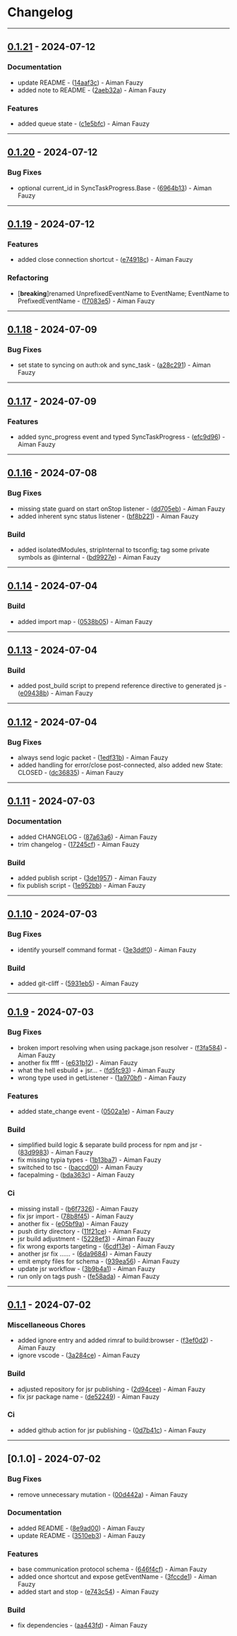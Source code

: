 # Changelog

---
## [0.1.21](https://github.com/slainless/prodeskel-ws/compare/v0.1.20..0.1.21) - 2024-07-12

### Documentation

- update README - ([14aaf3c](https://github.com/slainless/prodeskel-ws/commit/14aaf3c023893ad60167120f3dcca391a4566837)) - Aiman Fauzy
- added note to README - ([2aeb32a](https://github.com/slainless/prodeskel-ws/commit/2aeb32a8312d9696d52a553d6b1f6aa51ca39af1)) - Aiman Fauzy

### Features

- added queue state - ([c1e5bfc](https://github.com/slainless/prodeskel-ws/commit/c1e5bfc1fd02d06dbf34f43f35e210d401d5b9fd)) - Aiman Fauzy

---
## [0.1.20](https://github.com/slainless/prodeskel-ws/compare/v0.1.19..0.1.20) - 2024-07-12

### Bug Fixes

- optional current_id in SyncTaskProgress.Base - ([6964b13](https://github.com/slainless/prodeskel-ws/commit/6964b13171f2de79dc4fc5e42ff2d6181a9b269a)) - Aiman Fauzy

---
## [0.1.19](https://github.com/slainless/prodeskel-ws/compare/v0.1.18..0.1.19) - 2024-07-12

### Features

- added close connection shortcut - ([e74918c](https://github.com/slainless/prodeskel-ws/commit/e74918c5365625eb64b3da49d32f5a0ae58abfd3)) - Aiman Fauzy

### Refactoring

-  [**breaking**]renamed UnprefixedEventName to EventName; EventName to PrefixedEventName - ([f7083e5](https://github.com/slainless/prodeskel-ws/commit/f7083e50091de8a1820c565c095f0e634b204a73)) - Aiman Fauzy

---
## [0.1.18](https://github.com/slainless/prodeskel-ws/compare/v0.1.17..0.1.18) - 2024-07-09

### Bug Fixes

- set state to syncing on auth:ok and sync_task - ([a28c291](https://github.com/slainless/prodeskel-ws/commit/a28c2917b91e89347eeab57fe053d346cec1ec4e)) - Aiman Fauzy

---
## [0.1.17](https://github.com/slainless/prodeskel-ws/compare/v0.1.16..0.1.17) - 2024-07-09

### Features

- added sync_progress event and typed SyncTaskProgress - ([efc9d96](https://github.com/slainless/prodeskel-ws/commit/efc9d96988b77d63b4b5261abbebe9f41028b604)) - Aiman Fauzy

---
## [0.1.16](https://github.com/slainless/prodeskel-ws/compare/v0.1.15..0.1.16) - 2024-07-08

### Bug Fixes

- missing state guard on start onStop listener - ([dd705eb](https://github.com/slainless/prodeskel-ws/commit/dd705eb2dc1c6260250e48c951051efc1b734dba)) - Aiman Fauzy
- added inherent sync status listener - ([bf8b221](https://github.com/slainless/prodeskel-ws/commit/bf8b221930ab0cd204592cbf6ea69883ac8df0b5)) - Aiman Fauzy

### Build

- added isolatedModules, stripInternal to tsconfig; tag some private symbols as @internal - ([bd9927e](https://github.com/slainless/prodeskel-ws/commit/bd9927e2add1c90cf05d2e7edf11dbb1ce52d320)) - Aiman Fauzy

---
## [0.1.14](https://github.com/slainless/prodeskel-ws/compare/v0.1.13..0.1.14) - 2024-07-04

### Build

- added import map - ([0538b05](https://github.com/slainless/prodeskel-ws/commit/0538b0538e63c2f3aaf4da71cbce55a7a0fa98a1)) - Aiman Fauzy

---
## [0.1.13](https://github.com/slainless/prodeskel-ws/compare/v0.1.12..0.1.13) - 2024-07-04

### Build

- added post_build script to prepend reference directive to generated js - ([e09438b](https://github.com/slainless/prodeskel-ws/commit/e09438be9ee79965b9d07e8d87b03827138749a7)) - Aiman Fauzy

---
## [0.1.12](https://github.com/slainless/prodeskel-ws/compare/v0.1.11..0.1.12) - 2024-07-04

### Bug Fixes

- always send logic packet - ([1edf31b](https://github.com/slainless/prodeskel-ws/commit/1edf31b473f2e942db2e70c75386b82ad2b667a0)) - Aiman Fauzy
- added handling for error/close post-connected, also added new State: CLOSED - ([dc36835](https://github.com/slainless/prodeskel-ws/commit/dc368357ea3e7d3a1b1d256f72962fa9667f40ca)) - Aiman Fauzy

---
## [0.1.11](https://github.com/slainless/prodeskel-ws/compare/v0.1.10..0.1.11) - 2024-07-03

### Documentation

- added CHANGELOG - ([87a63a6](https://github.com/slainless/prodeskel-ws/commit/87a63a6219250fe008e2b1a4c92a8edd3736cb21)) - Aiman Fauzy
- trim changelog - ([17245cf](https://github.com/slainless/prodeskel-ws/commit/17245cf4af0c42201650988b36c5a9e9fac9a8a7)) - Aiman Fauzy

### Build

- added publish script - ([3de1957](https://github.com/slainless/prodeskel-ws/commit/3de1957fbf8440a2794780d4ecbee9323de88e8d)) - Aiman Fauzy
- fix publish script - ([1e952bb](https://github.com/slainless/prodeskel-ws/commit/1e952bbc2d1d8839303925dcf79dac55f6ce5d6a)) - Aiman Fauzy

---
## [0.1.10](https://github.com/slainless/prodeskel-ws/compare/v0.1.9..v0.1.10) - 2024-07-03

### Bug Fixes

- identify yourself command format - ([3e3ddf0](https://github.com/slainless/prodeskel-ws/commit/3e3ddf00c7ab8989e6d1e84c60e2a1ec9377202d)) - Aiman Fauzy

### Build

- added git-cliff - ([5931eb5](https://github.com/slainless/prodeskel-ws/commit/5931eb5d5bbac4045924fe25ca4d7e0d0817c07c)) - Aiman Fauzy

---
## [0.1.9](https://github.com/slainless/prodeskel-ws/compare/v0.1.1..v0.1.9) - 2024-07-03

### Bug Fixes

- broken import resolving when using package.json resolver - ([f3fa584](https://github.com/slainless/prodeskel-ws/commit/f3fa5842fa4a9e1b7c29b0e484a5d34957417a28)) - Aiman Fauzy
- another fix ffff - ([e631b12](https://github.com/slainless/prodeskel-ws/commit/e631b12f61ed1a233d0dfacc8ffca0b28c2af658)) - Aiman Fauzy
- what the hell esbuild + jsr... - ([fd5fc93](https://github.com/slainless/prodeskel-ws/commit/fd5fc933178ba7d1b41e809f85fbe77e72596442)) - Aiman Fauzy
- wrong type used in getListener - ([1a970bf](https://github.com/slainless/prodeskel-ws/commit/1a970bf39b42f0aa9fd5935b289b6e731b85da68)) - Aiman Fauzy

### Features

- added state_change event - ([0502a1e](https://github.com/slainless/prodeskel-ws/commit/0502a1ebdae0e9d53928ca2c90421e396bab0e02)) - Aiman Fauzy

### Build

- simplified build logic & separate build process for npm and jsr - ([83d9983](https://github.com/slainless/prodeskel-ws/commit/83d9983cd5b6f7625b0bd18047292a8575b66443)) - Aiman Fauzy
- fix missing typia types - ([1b13ba7](https://github.com/slainless/prodeskel-ws/commit/1b13ba7cb642ca4e35956b72cdf87812397843da)) - Aiman Fauzy
- switched to tsc - ([baccd00](https://github.com/slainless/prodeskel-ws/commit/baccd006d39ffe26b07c0bd3c67d6a180c4f778b)) - Aiman Fauzy
- facepalming - ([bda363c](https://github.com/slainless/prodeskel-ws/commit/bda363c4d428bbace9f599dcdbb86e36f5402114)) - Aiman Fauzy

### Ci

- missing install - ([b6f7326](https://github.com/slainless/prodeskel-ws/commit/b6f732667c0627e5734c1becf03100e8efec799e)) - Aiman Fauzy
- fix jsr import - ([78b8f45](https://github.com/slainless/prodeskel-ws/commit/78b8f45dea7d02187eb6903bf3acb07a3d487e9e)) - Aiman Fauzy
- another fix - ([e05bf9a](https://github.com/slainless/prodeskel-ws/commit/e05bf9af6c48a2c0b791137ec227da32cd0eb638)) - Aiman Fauzy
- push dirty directory - ([11f21ce](https://github.com/slainless/prodeskel-ws/commit/11f21ce9bfd604f3bc8d51f1e4a80e7093da41c0)) - Aiman Fauzy
- jsr build adjustment - ([5228ef3](https://github.com/slainless/prodeskel-ws/commit/5228ef38ce03287d57ccc2876996f4b91a34a8e8)) - Aiman Fauzy
- fix wrong exports targeting - ([6cdf13e](https://github.com/slainless/prodeskel-ws/commit/6cdf13e58a71f82352d0dac329e61cd3318cfe28)) - Aiman Fauzy
- another jsr fix ...... - ([6da9684](https://github.com/slainless/prodeskel-ws/commit/6da9684d74a985c7458c8e50bcfd0aafcbc7bed5)) - Aiman Fauzy
- emit empty files for schema - ([939ea56](https://github.com/slainless/prodeskel-ws/commit/939ea562bb9bde5f84e5ba5968e1908ea1fa22d4)) - Aiman Fauzy
- update jsr workflow - ([3b9b4a1](https://github.com/slainless/prodeskel-ws/commit/3b9b4a1910e04565a74a1480ca98111708c09b08)) - Aiman Fauzy
- run only on tags push - ([fe58ada](https://github.com/slainless/prodeskel-ws/commit/fe58adabdcf8d2c278fa195f6d091a5b65bedd15)) - Aiman Fauzy

---
## [0.1.1](https://github.com/slainless/prodeskel-ws/compare/v0.1.0..v0.1.1) - 2024-07-02

### Miscellaneous Chores

- added ignore entry and added rimraf to build:browser - ([f3ef0d2](https://github.com/slainless/prodeskel-ws/commit/f3ef0d2eb5b640433ed6ad20e60c52cee3a3bdeb)) - Aiman Fauzy
- ignore vscode - ([3a284ce](https://github.com/slainless/prodeskel-ws/commit/3a284ceb42300d5512afb5e228a1c71823a38f7c)) - Aiman Fauzy

### Build

- adjusted repository for jsr publishing - ([2d94cee](https://github.com/slainless/prodeskel-ws/commit/2d94cee77635cfb77f622bf0ce714f56a461a08d)) - Aiman Fauzy
- fix jsr package name - ([de52249](https://github.com/slainless/prodeskel-ws/commit/de52249c8ffa1b4bdc2f3a30f0acf09f038df586)) - Aiman Fauzy

### Ci

- added github action for jsr publishing - ([0d7b41c](https://github.com/slainless/prodeskel-ws/commit/0d7b41cab5dc4edde0c1d1d7be533570de3c933a)) - Aiman Fauzy

---
## [0.1.0] - 2024-07-02

### Bug Fixes

- remove unnecessary mutation - ([00d442a](https://github.com/slainless/prodeskel-ws/commit/00d442a72f3732d45c928dd4a6d9864afc19f466)) - Aiman Fauzy

### Documentation

- added README - ([8e9ad00](https://github.com/slainless/prodeskel-ws/commit/8e9ad00344489fe5481d8daf58fc654e95b5c829)) - Aiman Fauzy
- update README - ([3510eb3](https://github.com/slainless/prodeskel-ws/commit/3510eb38f2b23a8daa4ec4655037064118391ba4)) - Aiman Fauzy

### Features

- base communication protocol schema - ([646f4cf](https://github.com/slainless/prodeskel-ws/commit/646f4cfd56238f31968ee206dfc509d73db44fe9)) - Aiman Fauzy
- added once shortcut and expose getEventName - ([3fccde1](https://github.com/slainless/prodeskel-ws/commit/3fccde1b35c0298c10e48304f5ae9d17605da510)) - Aiman Fauzy
- added start and stop - ([e743c54](https://github.com/slainless/prodeskel-ws/commit/e743c5463257b7c322001f235996495ca58eff6f)) - Aiman Fauzy

### Build

- fix dependencies - ([aa443fd](https://github.com/slainless/prodeskel-ws/commit/aa443fde4defd530fd8989be61cb4e5cc4d01ba1)) - Aiman Fauzy


